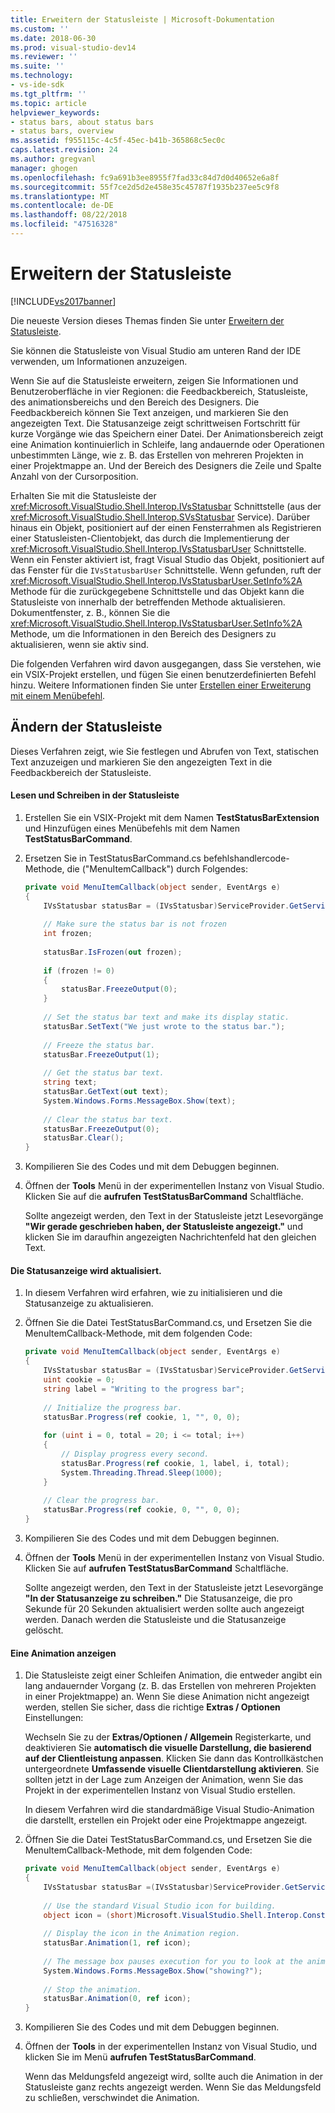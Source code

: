 ```yaml
---
title: Erweitern der Statusleiste | Microsoft-Dokumentation
ms.custom: ''
ms.date: 2018-06-30
ms.prod: visual-studio-dev14
ms.reviewer: ''
ms.suite: ''
ms.technology:
- vs-ide-sdk
ms.tgt_pltfrm: ''
ms.topic: article
helpviewer_keywords:
- status bars, about status bars
- status bars, overview
ms.assetid: f955115c-4c5f-45ec-b41b-365868c5ec0c
caps.latest.revision: 24
ms.author: gregvanl
manager: ghogen
ms.openlocfilehash: fc9a691b3ee8955f7fad33c84d7d0d40652e6a8f
ms.sourcegitcommit: 55f7ce2d5d2e458e35c45787f1935b237ee5c9f8
ms.translationtype: MT
ms.contentlocale: de-DE
ms.lasthandoff: 08/22/2018
ms.locfileid: "47516328"
---
```

# <a name="extending-the-status-bar"></a>Erweitern der Statusleiste
[!INCLUDE[vs2017banner](../includes/vs2017banner.md)]

Die neueste Version dieses Themas finden Sie unter [Erweitern der Statusleiste](https://docs.microsoft.com/visualstudio/extensibility/extending-the-status-bar).  
  
Sie können die Statusleiste von Visual Studio am unteren Rand der IDE verwenden, um Informationen anzuzeigen.  
  
 Wenn Sie auf die Statusleiste erweitern, zeigen Sie Informationen und Benutzeroberfläche in vier Regionen: die Feedbackbereich, Statusleiste, des animationsbereichs und den Bereich des Designers. Die Feedbackbereich können Sie Text anzeigen, und markieren Sie den angezeigten Text. Die Statusanzeige zeigt schrittweisen Fortschritt für kurze Vorgänge wie das Speichern einer Datei. Der Animationsbereich zeigt eine Animation kontinuierlich in Schleife, lang andauernde oder Operationen unbestimmten Länge, wie z. B. das Erstellen von mehreren Projekten in einer Projektmappe an. Und der Bereich des Designers die Zeile und Spalte Anzahl von der Cursorposition.  
  
 Erhalten Sie mit die Statusleiste der <xref:Microsoft.VisualStudio.Shell.Interop.IVsStatusbar> Schnittstelle (aus der <xref:Microsoft.VisualStudio.Shell.Interop.SVsStatusbar> Service). Darüber hinaus ein Objekt, positioniert auf der einen Fensterrahmen als Registrieren einer Statusleisten-Clientobjekt, das durch die Implementierung der <xref:Microsoft.VisualStudio.Shell.Interop.IVsStatusbarUser> Schnittstelle. Wenn ein Fenster aktiviert ist, fragt Visual Studio das Objekt, positioniert auf das Fenster für die `IVsStatusbarUser` Schnittstelle. Wenn gefunden, ruft der <xref:Microsoft.VisualStudio.Shell.Interop.IVsStatusbarUser.SetInfo%2A> Methode für die zurückgegebene Schnittstelle und das Objekt kann die Statusleiste von innerhalb der betreffenden Methode aktualisieren. Dokumentfenster, z. B., können Sie die <xref:Microsoft.VisualStudio.Shell.Interop.IVsStatusbarUser.SetInfo%2A> Methode, um die Informationen in den Bereich des Designers zu aktualisieren, wenn sie aktiv sind.  
  
 Die folgenden Verfahren wird davon ausgegangen, dass Sie verstehen, wie ein VSIX-Projekt erstellen, und fügen Sie einen benutzerdefinierten Befehl hinzu. Weitere Informationen finden Sie unter [Erstellen einer Erweiterung mit einem Menübefehl](../extensibility/creating-an-extension-with-a-menu-command.md).  
  
## <a name="modifying-the-status-bar"></a>Ändern der Statusleiste  
 Dieses Verfahren zeigt, wie Sie festlegen und Abrufen von Text, statischen Text anzuzeigen und markieren Sie den angezeigten Text in die Feedbackbereich der Statusleiste.  
  
#### <a name="reading-and-writing-to-the-status-bar"></a>Lesen und Schreiben in der Statusleiste  
  
1.  Erstellen Sie ein VSIX-Projekt mit dem Namen **TestStatusBarExtension** und Hinzufügen eines Menübefehls mit dem Namen **TestStatusBarCommand**.  
  
2.  Ersetzen Sie in TestStatusBarCommand.cs befehlshandlercode-Methode, die ("MenuItemCallback") durch Folgendes:  
  
    ```csharp  
    private void MenuItemCallback(object sender, EventArgs e)  
    {  
        IVsStatusbar statusBar = (IVsStatusbar)ServiceProvider.GetService(typeof(SVsStatusbar));  
  
        // Make sure the status bar is not frozen  
        int frozen;  
  
        statusBar.IsFrozen(out frozen);  
  
        if (frozen != 0)   
        {  
            statusBar.FreezeOutput(0);  
        }  
  
        // Set the status bar text and make its display static.  
        statusBar.SetText("We just wrote to the status bar.");  
  
        // Freeze the status bar.  
        statusBar.FreezeOutput(1);  
  
        // Get the status bar text.   
        string text;  
        statusBar.GetText(out text);  
        System.Windows.Forms.MessageBox.Show(text);  
  
        // Clear the status bar text.  
        statusBar.FreezeOutput(0);  
        statusBar.Clear();  
    }  
    ```  
  
3.  Kompilieren Sie des Codes und mit dem Debuggen beginnen.  
  
4.  Öffnen der **Tools** Menü in der experimentellen Instanz von Visual Studio. Klicken Sie auf die **aufrufen TestStatusBarCommand** Schaltfläche.  
  
     Sollte angezeigt werden, den Text in der Statusleiste jetzt Lesevorgänge **"Wir gerade geschrieben haben, der Statusleiste angezeigt."** und klicken Sie im daraufhin angezeigten Nachrichtenfeld hat den gleichen Text.  
  
#### <a name="updating-the-progress-bar"></a>Die Statusanzeige wird aktualisiert.  
  
1.  In diesem Verfahren wird erfahren, wie zu initialisieren und die Statusanzeige zu aktualisieren.  
  
2.  Öffnen Sie die Datei TestStatusBarCommand.cs, und Ersetzen Sie die MenuItemCallback-Methode, mit dem folgenden Code:  
  
    ```csharp  
    private void MenuItemCallback(object sender, EventArgs e)  
    {  
        IVsStatusbar statusBar = (IVsStatusbar)ServiceProvider.GetService(typeof(SVsStatusbar));  
        uint cookie = 0;  
        string label = "Writing to the progress bar";  
  
        // Initialize the progress bar.  
        statusBar.Progress(ref cookie, 1, "", 0, 0);  
  
        for (uint i = 0, total = 20; i <= total; i++)  
        {  
            // Display progress every second.  
            statusBar.Progress(ref cookie, 1, label, i, total);  
            System.Threading.Thread.Sleep(1000);  
        }  
  
        // Clear the progress bar.  
        statusBar.Progress(ref cookie, 0, "", 0, 0);  
    }  
    ```  
  
3.  Kompilieren Sie des Codes und mit dem Debuggen beginnen.  
  
4.  Öffnen der **Tools** Menü in der experimentellen Instanz von Visual Studio. Klicken Sie auf **aufrufen TestStatusBarCommand** Schaltfläche.  
  
     Sollte angezeigt werden, den Text in der Statusleiste jetzt Lesevorgänge **"In der Statusanzeige zu schreiben."** Die Statusanzeige, die pro Sekunde für 20 Sekunden aktualisiert werden sollte auch angezeigt werden. Danach werden die Statusleiste und die Statusanzeige gelöscht.  
  
#### <a name="displaying-an-animation"></a>Eine Animation anzeigen  
  
1.  Die Statusleiste zeigt einer Schleifen Animation, die entweder angibt ein lang andauernder Vorgang (z. B. das Erstellen von mehreren Projekten in einer Projektmappe) an. Wenn Sie diese Animation nicht angezeigt werden, stellen Sie sicher, dass die richtige **Extras / Optionen** Einstellungen:  
  
     Wechseln Sie zu der **Extras/Optionen / Allgemein** Registerkarte, und deaktivieren Sie **automatisch die visuelle Darstellung, die basierend auf der Clientleistung anpassen**. Klicken Sie dann das Kontrollkästchen untergeordnete **Umfassende visuelle Clientdarstellung aktivieren**. Sie sollten jetzt in der Lage zum Anzeigen der Animation, wenn Sie das Projekt in der experimentellen Instanz von Visual Studio erstellen.  
  
     In diesem Verfahren wird die standardmäßige Visual Studio-Animation die darstellt, erstellen ein Projekt oder eine Projektmappe angezeigt.  
  
2.  Öffnen Sie die Datei TestStatusBarCommand.cs, und Ersetzen Sie die MenuItemCallback-Methode, mit dem folgenden Code:  
  
    ```csharp  
    private void MenuItemCallback(object sender, EventArgs e)  
    {  
        IVsStatusbar statusBar =(IVsStatusbar)ServiceProvider.GetService(typeof(SVsStatusbar));  
  
        // Use the standard Visual Studio icon for building.  
        object icon = (short)Microsoft.VisualStudio.Shell.Interop.Constants.SBAI_Build;  
  
        // Display the icon in the Animation region.  
        statusBar.Animation(1, ref icon);  
  
        // The message box pauses execution for you to look at the animation.  
        System.Windows.Forms.MessageBox.Show("showing?");  
  
        // Stop the animation.   
        statusBar.Animation(0, ref icon);  
    }  
    ```  
  
3.  Kompilieren Sie des Codes und mit dem Debuggen beginnen.  
  
4.  Öffnen der **Tools** in der experimentellen Instanz von Visual Studio, und klicken Sie im Menü **aufrufen TestStatusBarCommand**.  
  
     Wenn das Meldungsfeld angezeigt wird, sollte auch die Animation in der Statusleiste ganz rechts angezeigt werden. Wenn Sie das Meldungsfeld zu schließen, verschwindet die Animation.

